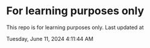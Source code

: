 # For learning purposes only
This repo is for learning purposes only.
Last updated at

Tuesday, June 11, 2024 4:11:44 AM

